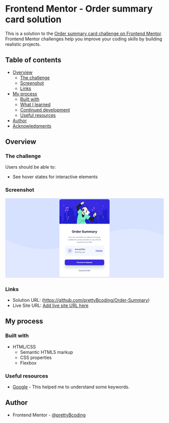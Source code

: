 # Frontend Mentor - Order summary card solution

This is a solution to the [Order summary card challenge on Frontend Mentor](https://www.frontendmentor.io/challenges/order-summary-component-QlPmajDUj). Frontend Mentor challenges help you improve your coding skills by building realistic projects.

## Table of contents

- [Overview](#overview)
  - [The challenge](#the-challenge)
  - [Screenshot](#screenshot)
  - [Links](#links)
- [My process](#my-process)
  - [Built with](#built-with)
  - [What I learned](#what-i-learned)
  - [Continued development](#continued-development)
  - [Useful resources](#useful-resources)
- [Author](#author)
- [Acknowledgments](#acknowledgments)



## Overview

### The challenge

Users should be able to:

- See hover states for interactive elements

### Screenshot

![My Solution Preview](screenshot.png)

### Links

- Solution URL: (https://github.com/prettyBcoding/Order-Summary)
- Live Site URL: [Add live site URL here](https://your-live-site-url.com)

## My process

### Built with

- HTML/CSS
  - Semantic HTML5 markup
  - CSS  properties
  - Flexbox

### Useful resources

- [Google](https://www.google.com) - This helped me to understand some keywords.

## Author

- Frontend Mentor - [@prettyBcoding](https://www.frontendmentor.io/profile/prettyBcoding)
